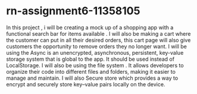 # rn-assignment6-11358105
In this project , i will be creating a mock up of a shopping app with a functional search bar for items available .
I will also be making a cart where the customer can put in all their desired orders, this cart page will also give customers the opportunity to remove orders they no longer want.
I will be using the Async  is an unencrypted, asynchronous, persistent, key-value storage system that is global to the app. It should be used instead of LocalStorage.
I will also be using the file system . It allows developers to organize their code into different files and folders, making it easier to manage and maintain. 
I will also Secure store which  provides a way to encrypt and securely store key–value pairs locally on the device.
